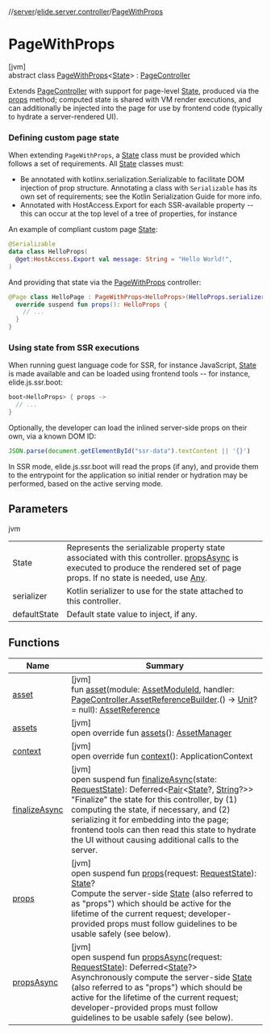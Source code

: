 //[server](../../../index.md)/[elide.server.controller](../index.md)/[PageWithProps](index.md)

# PageWithProps

[jvm]\
abstract class [PageWithProps](index.md)&lt;[State](index.md)&gt; : [PageController](../-page-controller/index.md)

Extends [PageController](../-page-controller/index.md) with support for page-level [State](index.md), produced via the [props](props.md) method; computed state is shared with VM render executions, and can additionally be injected into the page for use by frontend code (typically to hydrate a server-rendered UI).

###  Defining custom page state

When extending `PageWithProps`, a [State](index.md) class must be provided which follows a set of requirements. All [State](index.md) classes must:

- 
   Be annotated with kotlinx.serialization.Serializable to facilitate DOM injection of prop structure. Annotating a class with `Serializable` has its own set of requirements; see the Kotlin Serialization Guide for more info.
- 
   Annotated with HostAccess.Export for each SSR-available property -- this can occur at the top level of a tree of properties, for instance

An example of compliant custom page [State](index.md):

```kotlin
@Serializable
data class HelloProps(
  @get:HostAccess.Export val message: String = "Hello World!",
)
```

And providing that state via the [PageWithProps](index.md) controller:

```kotlin
@Page class HelloPage : PageWithProps<HelloProps>(HelloProps.serializer()) {
  override suspend fun props(): HelloProps {
    // ...
  }
}
```

###  Using state from SSR executions

When running guest language code for SSR, for instance JavaScript, [State](index.md) is made available and can be loaded using frontend tools -- for instance, elide.js.ssr.boot:

```kotlin
boot<HelloProps> { props ->
  // ...
}
```

Optionally, the developer can load the inlined server-side props on their own, via a known DOM ID:

```js
JSON.parse(document.getElementById("ssr-data").textContent || '{}')
```

In SSR mode, elide.js.ssr.boot will read the props (if any), and provide them to the entrypoint for the application so initial render or hydration may be performed, based on the active serving mode.

## Parameters

jvm

| | |
|---|---|
| State | Represents the serializable property state associated with this controller. [propsAsync](props-async.md) is executed to produce the rendered set of page props. If no state is needed, use [Any](https://kotlinlang.org/api/latest/jvm/stdlib/kotlin/-any/index.html). |
| serializer | Kotlin serializer to use for the state attached to this controller. |
| defaultState | Default state value to inject, if any. |

## Functions

| Name | Summary |
|---|---|
| [asset](../-page-controller/asset.md) | [jvm]<br>fun [asset](../-page-controller/asset.md)(module: [AssetModuleId](../../elide.server/index.md#-803173189%2FClasslikes%2F-1343588467), handler: [PageController.AssetReferenceBuilder](../-page-controller/-asset-reference-builder/index.md).() -&gt; [Unit](https://kotlinlang.org/api/latest/jvm/stdlib/kotlin/-unit/index.html)? = null): [AssetReference](../../elide.server.assets/-asset-reference/index.md) |
| [assets](../-page-controller/assets.md) | [jvm]<br>open override fun [assets](../-page-controller/assets.md)(): [AssetManager](../../elide.server.assets/-asset-manager/index.md) |
| [context](../-page-controller/context.md) | [jvm]<br>open override fun [context](../-page-controller/context.md)(): ApplicationContext |
| [finalizeAsync](finalize-async.md) | [jvm]<br>open suspend fun [finalizeAsync](finalize-async.md)(state: [RequestState](../../elide.server.type/-request-state/index.md)): Deferred&lt;[Pair](https://kotlinlang.org/api/latest/jvm/stdlib/kotlin/-pair/index.html)&lt;[State](index.md)?, [String](https://kotlinlang.org/api/latest/jvm/stdlib/kotlin/-string/index.html)?&gt;&gt;<br>&quot;Finalize&quot; the state for this controller, by (1) computing the state, if necessary, and (2) serializing it for embedding into the page; frontend tools can then read this state to hydrate the UI without causing additional calls to the server. |
| [props](props.md) | [jvm]<br>open suspend fun [props](props.md)(request: [RequestState](../../elide.server.type/-request-state/index.md)): [State](index.md)?<br>Compute the server-side [State](index.md) (also referred to as &quot;props&quot;) which should be active for the lifetime of the current request; developer-provided props must follow guidelines to be usable safely (see below). |
| [propsAsync](props-async.md) | [jvm]<br>open suspend fun [propsAsync](props-async.md)(request: [RequestState](../../elide.server.type/-request-state/index.md)): Deferred&lt;[State](index.md)?&gt;<br>Asynchronously compute the server-side [State](index.md) (also referred to as &quot;props&quot;) which should be active for the lifetime of the current request; developer-provided props must follow guidelines to be usable safely (see below). |
